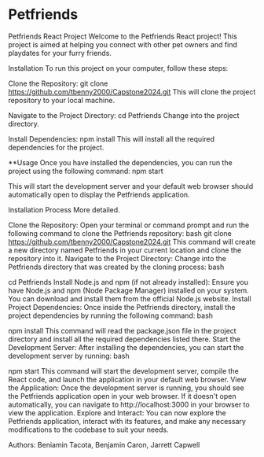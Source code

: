 # Petfriends

Petfriends React Project
Welcome to the Petfriends React project! This project is aimed at helping you connect with other pet owners and find playdates for your furry friends.

Installation
To run this project on your computer, follow these steps:

Clone the Repository: git clone https://github.com/tbenny2000/Capstone2024.git
This will clone the project repository to your local machine.

Navigate to the Project Directory: cd Petfriends
Change into the project directory.

Install Dependencies: npm install
This will install all the required dependencies for the project.

**Usage Once you have installed the dependencies, you can run the project using the following command:
npm start

This will start the development server and your default web browser 
should automatically open to display the Petfriends application.



Installation Process More detailed.

Clone the Repository: Open your terminal or command prompt and run the following command to clone the Petfriends repository:
bash
git clone https://github.com/tbenny2000/Capstone2024.git
This command will create a new directory named Petfriends in your current location and clone the repository into it.
Navigate to the Project Directory: Change into the Petfriends directory that was created by the cloning process:
bash

cd Petfriends
Install Node.js and npm (if not already installed): Ensure you have Node.js and npm (Node Package Manager) installed on your system. You can download and install them from the official Node.js website.
Install Project Dependencies: Once inside the Petfriends directory, install the project dependencies by running the following command:
bash

npm install
This command will read the package.json file in the project directory and install all the required dependencies listed there.
Start the Development Server: After installing the dependencies, you can start the development server by running:
bash

npm start
This command will start the development server, compile the React code, and launch the application in your default web browser.
View the Application: Once the development server is running, you should see the Petfriends application open in your web browser. 
If it doesn't open automatically, you can navigate to http://localhost:3000 in your browser to view the application.
Explore and Interact: You can now explore the Petfriends application, interact with its features, and make any necessary modifications to the codebase to suit your needs.

Authors: Beniamin Tacota, Benjamin Caron, Jarrett Capwell